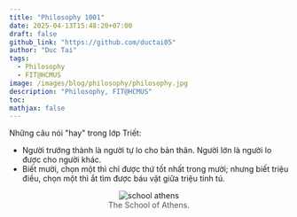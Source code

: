 ```yaml
---
title: "Philosophy 1001"
date: 2025-04-13T15:48:20+07:00
draft: false
github_link: "https://github.com/ductai05"
author: "Duc Tai"
tags:
  - Philosophy
  - FIT@HCMUS
image: /images/blog/philosophy/philosophy.jpg 
description: "Philosophy, FIT@HCMUS"
toc: 
mathjax: false
---
```


Những câu nói "hay" trong lớp Triết:

- Người trưởng thành là người tự lo cho bản thân. Người lớn là người lo được cho người khác.
- Biết mười, chọn một thì chỉ được thứ tốt nhất trong mười; nhưng biết triệu điều, chọn một thì ắt tìm được báu vật giữa triệu tinh tú.

<figure style="text-align: center; margin-bottom: 20px;">
  <img src="/images/blog/philosophy/the-school-of-athens.webp" alt="school athens" style="max-width: 90%; height: auto;">
  <figcaption style="font-size: 14px; color: #555;">The School of Athens.</figcaption>
</figure>

